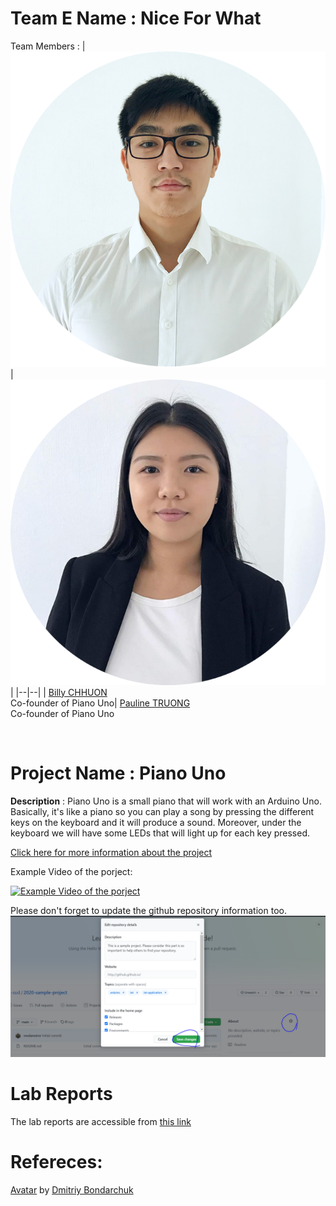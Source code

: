 # Team E Name : Nice For What

Team Members : 
|![member1](billyphoto.png) |![member2](paulinephoto.png)  |
|--|--|
|  [Billy CHHUON](https://github.com/BillyChhuon) <br> Co-founder of Piano Uno| [Pauline TRUONG ](https://github.com/paulinetruong) <br> Co-founder of Piano Uno

<br> 

# Project Name : Piano Uno

 **Description** : Piano Uno is a small piano that will work with an Arduino Uno. Basically, it's like a piano so you can play a song by pressing the different keys on the keyboard and it will produce a sound. Moreover, under the keyboard we will have some LEDs that will light up for each key pressed.
 
[Click here for more information about the project](project) 

Example Video of the porject:

[![Example Video of the porject](https://img.youtube.com/vi/ucZl6vQ_8Uo/0.jpg)](https://www.youtube.com/watch?v=ucZl6vQ_8Uo)

Please don't forget to update the github repository information too. 
![Change Description of github repository](assets/change_description.png?raw=true)

# Lab Reports

The lab reports are accessible from [this link](lab)

# Refereces:
[Avatar](https://iconscout.com/icons/avatar) by [Dmitriy Bondarchuk](https://iconscout.com/contributors/dmitriy-bondarchuk)
